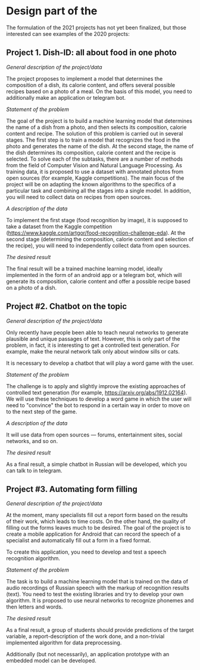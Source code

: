 # Design part of the

The formulation of the 2021 projects has not yet been finalized, but those interested can see examples of the 2020 projects:

## Project 1. Dish-ID: all about food in one photo

*General description of the project/data*

The project proposes to implement a model that determines the composition of a dish, its calorie content, and offers several possible recipes based on a photo of a meal. On the basis of this model, you need to additionally make an application or telegram bot.

*Statement of the problem*

The goal of the project is to build a machine learning model that determines the name of a dish from a photo, and then selects its composition, calorie content and recipe. The solution of this problem is carried out in several stages. The first step is to train a model that recognizes the food in the photo and generates the name of the dish. At the second stage, the name of the dish determines its composition, calorie content and the recipe is selected. To solve each of the subtasks, there are a number of methods from the field of Computer Vision and Natural Language Processing. As training data, it is proposed to use a dataset with annotated photos from open sources (for example, Kaggle competitions). The main focus of the project will be on adapting the known algorithms to the specifics of a particular task and combining all the stages into a single model. In addition, you will need to collect data on recipes from open sources.

*A description of the data*

To implement the first stage (food recognition by image), it is supposed to take a dataset from the Kaggle competition (https://www.kaggle.com/artgor/food-recognition-challenge-eda). At the second stage (determining the composition, calorie content and selection of the recipe), you will need to independently collect data from open sources.

*The desired result*

The final result will be a trained machine learning model, ideally implemented in the form of an android app or a telegram bot, which will generate its composition, calorie content and offer a possible recipe based on a photo of a dish.

## Project #2. Chatbot on the topic

*General description of the project/data*

Only recently have people been able to teach neural networks to generate plausible and unique passages of text. However, this is only part of the problem, in fact, it is interesting to get a controlled text generation. For example, make the neural network talk only about window sills or cats.

It is necessary to develop a chatbot that will play a word game with the user.

*Statement of the problem*

The challenge is to apply and slightly improve the existing approaches of controlled text generation (for example, https://arxiv.org/abs/1912.02164). We will use these techniques to develop a word game in which the user will need to "convince" the bot to respond in a certain way in order to move on to the next step of the game.

*A description of the data*

It will use data from open sources — forums, entertainment sites, social networks, and so on.

*The desired result*

As a final result, a simple chatbot in Russian will be developed, which you can talk to in telegram.

## Project #3. Automating form filling

*General description of the project/data*

At the moment, many specialists fill out a report form based on the results of their work, which leads to time costs. On the other hand, the quality of filling out the forms leaves much to be desired. The goal of the project is to create a mobile application for Android that can record the speech of a specialist and automatically fill out a form in a fixed format.

To create this application, you need to develop and test a speech recognition algorithm.

*Statement of the problem*

The task is to build a machine learning model that is trained on the data of audio recordings of Russian speech with the markup of recognition results (text). You need to test the existing libraries and try to develop your own algorithm. It is proposed to use neural networks to recognize phonemes and then letters and words.

*The desired result*

As a final result, a group of students should provide predictions of the target variable, a report-description of the work done, and a non-trivial implemented algorithm for data preprocessing.

Additionally (but not necessarily), an application prototype with an embedded model can be developed.
